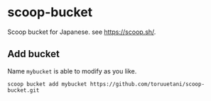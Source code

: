 # scoop-bucket
Scoop bucket for Japanese.
see https://scoop.sh/.


## Add bucket
Name `mybucket` is able to modify as you like.

```
scoop bucket add mybucket https://github.com/toruuetani/scoop-bucket.git
```
